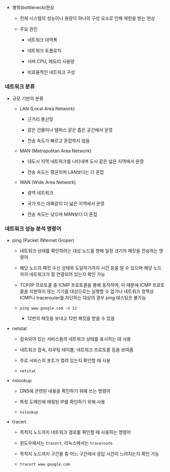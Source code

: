 - 병목(bottleneck)현상
  
  - 전체 시스템의 성능이나 용량이 하나의 구성 요소로 인해 제한을 받는 현상
  
  - 주요 원인
    
    - 네트워크 대역폭
    
    - 네트워크 토폴로지
    
    - 서버 CPU, 메모리 사용량
    
    - 비효율적인 네트워크 구성

### 네트워크 분류

- 규모 기반의 분류
  
  - LAN (Local Area Network)
    
    - 근거리 통신망
    
    - 같은 건물이나 탬퍼스 같은 좁은 공간에서 운영
    
    - 전송 속도가 빠르고 혼잡하지 않음
  
  - MAN (Metropolitan Area Network)
    
    - 대도시 지역 네트워크를 나타내며 도시 같은 넓은 지역에서 운영
    
    - 전송 속도는 평균이며 LAN보다는 더 혼잡
  
  - WAN (Wide Area Network)
    
    - 광역 네트워크
    
    - 국가 또는 대륙같이 더 넓은 지역에서 운영
    
    - 전송 속도는 낮으며 MAN보다 더 혼잡

### 네트워크 성능 분석 명령어

- ping (Packet INternet Groper)
  
  - 네트워크 상태를 확인하려는 대상 노드를 향해 일정 크기의 패킷을 전송하는 명령어
  
  - 해당 노드의 패킷 수신 상태와 도달하기까지 시간 등을 알 수 있으며 해당 노드까지 네트워크가 잘 연결되어 있는지 확인 가능
  
  - TCP/IP 프로토콜 중 ICMP 프로토콜을 통해 동작하며, 이 때문에 ICMP 프로토콜을 지원하지 않는 기기를 대상으로는 실행할 수 없거나 네트워크 정책상 ICMP나 tracerouter를 차단하는 대상의 경우 ping 테스팅은 불가능
  
  - `ping www.google.com -n 12`
    
    - 12번의 패킷을 보내고 12번 패킷을 받을 수 있음

- netstat
  
  - 접속되어 있는 서비스들의 네트워크 상태를 표시하는 데 사용
  
  - 네트워크 접속, 라우팅 테이블, 네트워크 프로토콜 등을 보여줌
  
  - 주로 서비스의 포트가 열려 있는지 확인할 때 사용
  
  - `netstat`

- nslookup
  
  - DNS에 관련된 내용을 확인하기 위해 쓰는 명령어
  
  - 특정 도메인에 매핑된 IP를 확인하기 위해 사용
  
  - `nslookup`

- tracert
  
  - 목적지 노드까지 네트워크 경로를 확인할 때 사용하는 명령어
  
  - 윈도우에서는 `tracert`, 리눅스에서는 `traceroute`
  
  - 목적지 노드까지 구간들 중 어느 구간에서 응답 시간이 느려지는지 확인 가능
  
  - `tracert www.google.com`
